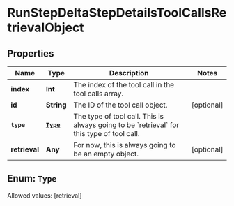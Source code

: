 

# RunStepDeltaStepDetailsToolCallsRetrievalObject


## Properties

Name | Type | Description | Notes
------------ | ------------- | ------------- | -------------
**index** | **Int** | The index of the tool call in the tool calls array. | 
**id** | **String** | The ID of the tool call object. |  [optional]
**`type`** | [**`Type`**](#`Type`) | The type of tool call. This is always going to be &#x60;retrieval&#x60; for this type of tool call. | 
**retrieval** | **Any** | For now, this is always going to be an empty object. |  [optional]


## Enum: `Type`
Allowed values: [retrieval]





